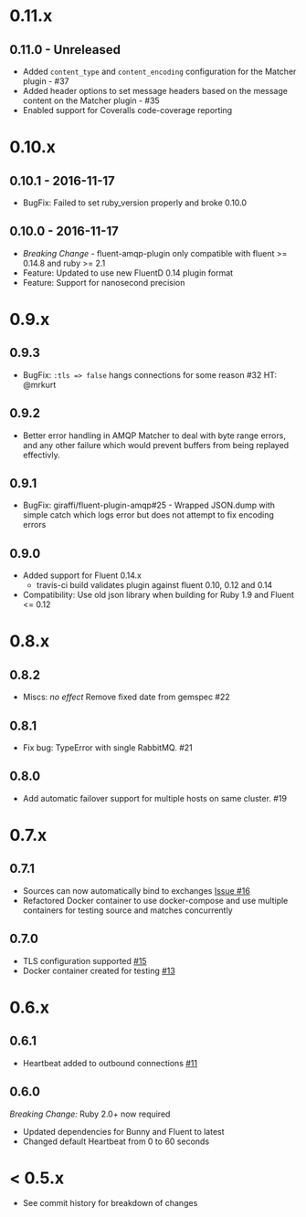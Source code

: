 # 0.11.x

## 0.11.0 - Unreleased

* Added `content_type` and `content_encoding` configuration for
   the Matcher plugin - #37
* Added header options to set message headers based on the message content on
  the Matcher plugin - #35
* Enabled support for Coveralls code-coverage reporting

# 0.10.x

## 0.10.1 - 2016-11-17

* BugFix: Failed to set ruby_version properly and broke 0.10.0

## 0.10.0 - 2016-11-17

* *Breaking Change* - fluent-amqp-plugin only compatible with fluent >= 0.14.8 and ruby >= 2.1
* Feature: Updated to use new FluentD 0.14 plugin format
* Feature: Support for nanosecond precision

# 0.9.x

## 0.9.3

* BugFix: `:tls => false` hangs connections for some reason #32 HT: @mrkurt

## 0.9.2

* Better error handling in AMQP Matcher to deal with byte range errors, and
any other failure which would prevent buffers from being replayed effectivly.

## 0.9.1

* BugFix: giraffi/fluent-plugin-amqp#25 - Wrapped JSON.dump with simple catch which logs error but does not attempt to fix encoding errors

## 0.9.0

* Added support for Fluent 0.14.x
    * travis-ci build validates plugin against fluent 0.10, 0.12 and 0.14
* Compatibility: Use old json library when building for Ruby 1.9 and Fluent <= 0.12

# 0.8.x

## 0.8.2

* Miscs: *no effect* Remove fixed date from gemspec #22

## 0.8.1

* Fix bug: TypeError with single RabbitMQ. #21

## 0.8.0

* Add automatic failover support for multiple hosts on same cluster. #19

# 0.7.x

## 0.7.1

* Sources can now automatically bind to exchanges [Issue #16](https://github.com/giraffi/fluent-plugin-amqp/issues/16)
* Refactored Docker container to use docker-compose and use multiple containers for testing source and matches concurrently

## 0.7.0

* TLS configuration supported [#15](https://github.com/giraffi/fluent-plugin-amqp/pull/15)
* Docker container created for testing [#13](https://github.com/giraffi/fluent-plugin-amqp/pull/13)

# 0.6.x

## 0.6.1

* Heartbeat added to outbound connections [#11](https://github.com/giraffi/fluent-plugin-amqp/pull/11)

## 0.6.0

*Breaking Change:* Ruby 2.0+ now required

* Updated dependencies for Bunny and Fluent to latest
* Changed default Heartbeat from 0 to 60 seconds

# < 0.5.x

* See commit history for breakdown of changes
